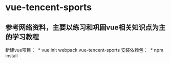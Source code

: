 # vue-tencent-sports
## 参考网络资料，主要以练习和巩固vue相关知识点为主的学习教程
新建vue项目：
  * vue init webpack vue-tencent-sports
安装依赖包：
  * npm install
